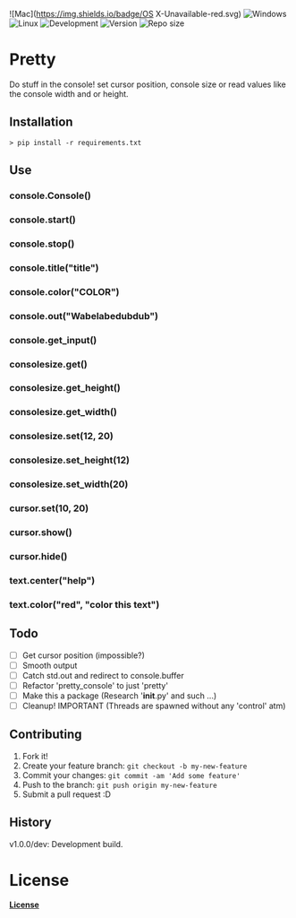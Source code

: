
![Mac](https://img.shields.io/badge/OS X-Unavailable-red.svg)
![Windows](https://img.shields.io/badge/Windows-Supported-brightgreen.svg)
![Linux](https://img.shields.io/badge/Linux-Unavailable-red.svg)
![Development](https://img.shields.io/badge/Development-busy-brightgreen.svg)
![Version](https://img.shields.io/badge/Latest-1.0.0/dev-blue.svg)
![Repo size](https://reposs.herokuapp.com/?path=riptide00/pretty_console)

# Pretty

Do stuff in the console! set cursor position, console size or 
read values like the console width and or height.

## Installation

    > pip install -r requirements.txt

## Use

### console.Console()

### console.start()

### console.stop()

### console.title("title")

### console.color("COLOR")

### console.out("Wabelabedubdub")

### console.get_input()

### consolesize.get()

### consolesize.get_height()

### consolesize.get_width()

### consolesize.set(12, 20)

### consolesize.set_height(12)

### consolesize.set_width(20)

### cursor.set(10, 20)

### cursor.show()

### cursor.hide()

### text.center("help")

### text.color("red", "color this text")

## Todo

- [ ] Get cursor position (impossible?)
- [ ] Smooth output
- [ ] Catch std.out and redirect to console.buffer
- [ ] Refactor 'pretty_console' to just 'pretty'
- [ ] Make this a package (Research '__init__.py' and such ...)
- [ ] Cleanup! IMPORTANT (Threads are spawned without any 'control' atm)

## Contributing
1. Fork it!
2. Create your feature branch: `git checkout -b my-new-feature`
3. Commit your changes: `git commit -am 'Add some feature'`
4. Push to the branch: `git push origin my-new-feature`
5. Submit a pull request :D

## History

v1.0.0/dev: Development build.

# License

[__License__](/LICENSE)
